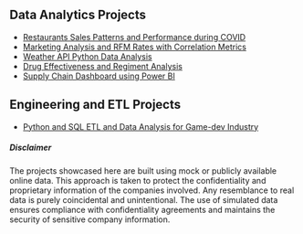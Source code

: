 ## Data Analytics Projects

* <a href="https://borisyalcin.github.io/sales-performance-corona/"> Restaurants Sales Patterns and Performance during COVID </a>
* <a href="https://borisyalcin.github.io/marketing-rfm-analysis/"> Marketing Analysis and RFM Rates with Correlation Metrics </a>
* <a href="https://borisyalcin.github.io/weather-api/"> Weather API Python Data Analysis </a>
* <a href="https://borisyalcin.github.io/drug-effectiveness/"> Drug Effectiveness and Regiment Analysis </a>
* <a href="https://borisyalcin.github.io/supply-chain/"> Supply Chain Dashboard using Power BI </a>

## Engineering and ETL Projects

* <a href="https://borisyalcin.github.io/data-cleaning/"> Python and SQL ETL and Data Analysis for Game-dev Industry </a>

##### Disclaimer
The projects showcased here are built using mock or publicly available online data. This approach is taken to protect the confidentiality and proprietary information of the companies involved. Any resemblance to real data is purely coincidental and unintentional. The use of simulated data ensures compliance with confidentiality agreements and maintains the security of sensitive company information.
